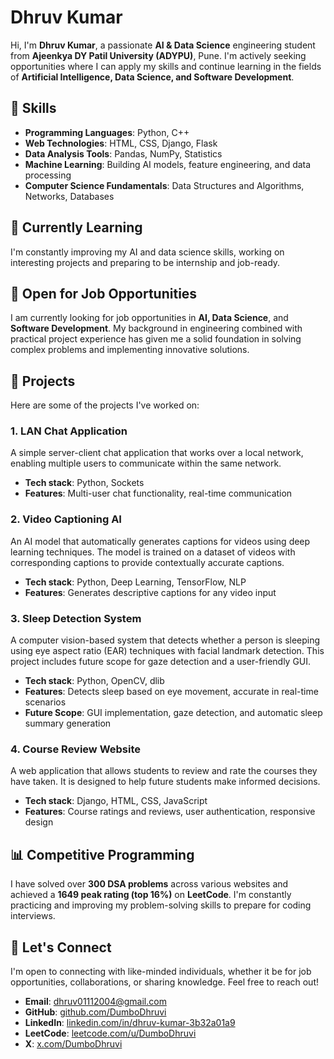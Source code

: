 # **Dhruv Kumar**

Hi, I'm **Dhruv Kumar**, a passionate **AI & Data Science** engineering student from **Ajeenkya DY Patil University (ADYPU)**, Pune. I'm actively seeking opportunities where I can apply my skills and continue learning in the fields of **Artificial Intelligence, Data Science, and Software Development**.

## 🚀 **Skills**

- **Programming Languages**: Python, C++
- **Web Technologies**: HTML, CSS, Django, Flask
- **Data Analysis Tools**: Pandas, NumPy, Statistics
- **Machine Learning**: Building AI models, feature engineering, and data processing
- **Computer Science Fundamentals**: Data Structures and Algorithms, Networks, Databases

## 🌱 **Currently Learning**

I'm constantly improving my AI and data science skills, working on interesting projects and preparing to be internship and job-ready.

## 💼 **Open for Job Opportunities**

I am currently looking for job opportunities in **AI, Data Science**, and **Software Development**. My background in engineering combined with practical project experience has given me a solid foundation in solving complex problems and implementing innovative solutions.

## 🔭 **Projects**

Here are some of the projects I've worked on:

### **1. LAN Chat Application**
A simple server-client chat application that works over a local network, enabling multiple users to communicate within the same network.

- **Tech stack**: Python, Sockets
- **Features**: Multi-user chat functionality, real-time communication

### **2. Video Captioning AI**
An AI model that automatically generates captions for videos using deep learning techniques. The model is trained on a dataset of videos with corresponding captions to provide contextually accurate captions.

- **Tech stack**: Python, Deep Learning, TensorFlow, NLP
- **Features**: Generates descriptive captions for any video input

### **3. Sleep Detection System**
A computer vision-based system that detects whether a person is sleeping using eye aspect ratio (EAR) techniques with facial landmark detection. This project includes future scope for gaze detection and a user-friendly GUI.

- **Tech stack**: Python, OpenCV, dlib
- **Features**: Detects sleep based on eye movement, accurate in real-time scenarios
- **Future Scope**: GUI implementation, gaze detection, and automatic sleep summary generation

### **4. Course Review Website**
A web application that allows students to review and rate the courses they have taken. It is designed to help future students make informed decisions.

- **Tech stack**: Django, HTML, CSS, JavaScript
- **Features**: Course ratings and reviews, user authentication, responsive design

## 📊 **Competitive Programming**

I have solved over **300 DSA problems** across various websites and achieved a **1649 peak rating (top 16%)** on **LeetCode**. I'm constantly practicing and improving my problem-solving skills to prepare for coding interviews.

## 🤝 **Let's Connect**

I'm open to connecting with like-minded individuals, whether it be for job opportunities, collaborations, or sharing knowledge. Feel free to reach out!

- **Email**: [dhruv01112004@gmail.com](mailto:dhruv01112004@gmail.com)
- **GitHub**: [github.com/DumboDhruvi](https://github.com/DumboDhruvi)
- **LinkedIn**: [linkedin.com/in/dhruv-kumar-3b32a01a9](https://linkedin.com/in/dhruv-kumar-3b32a01a9)
- **LeetCode**: [leetcode.com/u/DumboDhruvi](https://leetcode.com/u/DumboDhruvi/)
- **X**: [x.com/DumboDhruvi](https://x.com/DumboDhruvi)


<!---
DumboDhruvi/DumboDhruvi is a ✨ special ✨ repository because its `README.md` (this file) appears on your GitHub profile.
You can click the Preview link to take a look at your changes.
--->
